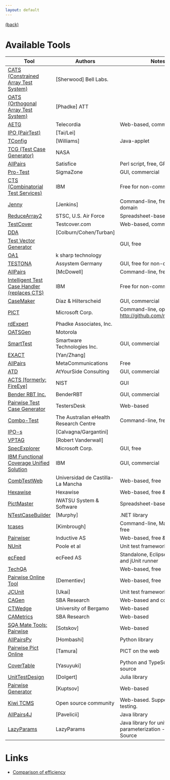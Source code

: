 ```yaml
---
layout: default
---
```


[(back)](./)

# Available Tools

| Tool | Authors | Notes |
| ---- | ---- | ---- |
| [CATS (Constrained Array Test System)](http://testcover.com/pub/background/index.php) | [Sherwood] Bell Labs. |  | 
| [OATS (Orthogonal Array Test System)](http://www.isixsigma.com/library/content/c030106a.asp) | [Phadke] ATT |  | 
| [AETG](http://aetgweb.argreenhouse.com/) | Telecordia | Web-based, commercial | 
| [IPO (PairTest)](http://www-cse.uta.edu/~ylei/paper/hase.pdf) | [Tai/Lei] |  | 
| [TConfig](http://www.site.uottawa.ca/~awilliam/) | [Williams] | Java-applet | 
| [TCG (Test Case Generator)](http://csmiss.jpl.nasa.gov/new/set/2000-prop1.doc) | NASA |  | 
| [AllPairs](http://www.satisfice.com/testmethod.shtml) | Satisfice | Perl script, free, GPL | 
| [Pro-Test](http://www.sigmazone.com/protest.htm) | SigmaZone | GUI, commercial | 
| [CTS (Combinatorial Test Services)](http://www.alphaworks.ibm.com/tech/cts) | IBM | Free for non-commercial use | 
| [Jenny](http://burtleburtle.net/bob/math/jenny.html) | [Jenkins] | Command-line, free, public-domain | 
| [ReduceArray2](http://www.sstc-online.org/proceedings/2004/PDFFiles/GTD683.pdf) | STSC, U.S. Air Force | Spreadsheet-based, free | 
| [TestCover](http://www.testcover.com) | Testcover.com | Web-based, commercial | 
| [DDA](http://www.public.asu.edu/~rturban/dda.pdf) | [Colburn/Cohen/Turban] |  | 
| [Test Vector Generator](http://sourceforge.net/projects/tvg/) |  | GUI, free | 
| [OA1](http://www.software-metrics.org/tools_testing.asp) | k sharp technology |  | 
| [TESTONA](https://www.assystem-germany.com/en/products/testona/) | Assystem Germany | GUI, free for non-comercial use | 
| [AllPairs](http://www.mcdowella.demon.co.uk/allPairs.html) | [McDowell] | Command-line, free | 
| [Intelligent Test Case Handler (replaces CTS)](http://alphaworks.ibm.com/tech/whitch) | IBM | Free for non-commercial use | 
| [CaseMaker](http://www.casemakerinternational.com/) | Díaz & Hilterscheid | GUI, commercial | 
| [PICT](https://github.com/microsoft/pict/releases/download/release/pict.exe) | Microsoft Corp. | Command-line, open source at <a href="http://github.com/microsoft/pict">http://github.com/microsoft/pict</a> | 
| [rdExpert](http://www.phadkeassociates.com/index_files/producthome.htm) | Phadke Associates, Inc. |  | 
| [OATSGen](http://delivery.acm.org/10.1145/1250000/1241582/p2-krishnan.pdf?key1=1241582&key2=7825558711&coll=ACM&dl=ACM&CFID=15151515&CFTOKEN=6184618) | Motorola |  | 
| [SmartTest](http://www.smartwaretechnologies.com/smarttestprod.htm) | Smartware Technologies Inc. | GUI, commercial | 
| [EXACT](http://doi.ieeecomputersociety.org/10.1109/COMPSAC.2006.33 ) | [Yan/Zhang] |  | 
| [AllPairs](http://engineering.meta-comm.com/allpairs.aspx) | MetaCommunications | Free | 
| [ATD](http://www.atyoursideconsulting.com/products/atd/atd_description.html) | AtYourSide Consulting | GUI, commercial | 
| [ACTS [formerly: FireEye]](http://csrc.nist.gov/acts) | NIST | GUI | 
| [Bender RBT Inc.](http://www.benderrbt.com/bendersoftware.htm) | BenderRBT | GUI, commercial | 
| [Pairwise Test Case Generator](http://www.testersdesk.com/pairwse_testersdesk.html) | TestersDesk | Web-based | 
| [Combo-Test](http://aehrc.com/research/health-data-management-and-semantics/combo-test) | The Australian eHealth Research Centre | Command-line, free | 
| [IPO-s](http://www2.computer.org/portal/web/csdl/doi/10.1109/ICSTW.2009.7) | [Calvagna/Gargantini] |  | 
| [VPTAG ](http://sourceforge.net/projects/vptag/) | [Robert Vanderwall] |  | 
| [SpecExplorer](http://msdn.microsoft.com/en-us/library/ee620448.aspx) | Microsoft Corp. | GUI, free | 
| [IBM Functional Coverage Unified Solution](http://researcher.ibm.com/project/1871) | IBM | GUI, commercial | 
| [CombTestWeb ](http://alarcosj.esi.uclm.es/CombTestWeb/) | Universidad de Castilla-La Mancha | Web-based, free | 
| [Hexawise](http://hexawise.com/) | Hexawise | Web-based, free & commercial | 
| [PictMaster](http://en.sourceforge.jp/projects/pictmaster/) | IWATSU System & Software | Spreadsheet-based, free | 
| [NTestCaseBuilder](https://www.nuget.org/packages/NTestCaseBuilder/) | [Murphy] | .NET library | 
| [tcases](https://github.com/Cornutum/tcases) | [Kimbrough] | Command-line, Maven plugin, free | 
| [Pairwiser](https://inductive.no/pairwiser/) | Inductive AS | Web-based, free & commercial | 
| [NUnit](http://nunit.org/index.php?p=pairwise&r=2.6.4) | Poole et al | Unit test framework | 
| [ecFeed](http://ecfeed.com/) | ecFeed AS | Standalone, Eclipse plug-in, and jUnit runner | 
| [TechQA](http://pairwise.techqa.org:8080/) |  | Web-based, free | 
| [Pairwise Online Tool](https://pairwise.teremokgames.com/4s8/) | [Dementiev] | Web-based, free | 
| [JCUnit](https://github.com/dakusui/jcunit) | [Ukai] | Unit test framework | 
| [CAGen](https://matris.sba-research.org/tools/cagen/) | SBA Research | Web-based and command-line | 
| [CTWedge](https://foselab.unibg.it/ctwedge/) | University of Bergamo | Web-based | 
| [CAMetrics](https://matris.sba-research.org/tools/cametrics) | SBA Research | Web-based | 
| [SQA Mate Tools: Pairwise](https://sqamate.com/tools/pairwise?rh=from.pairwise.org) | [Sotskov] | Web-based | 
| [AllPairsPy](https://github.com/thombashi/allpairspy/) | [Hombashi] | Python library | 
| [Pairwise Pict Online](https://pairwise.yuuniworks.com/) | [Tamura] | PICT on the web | 
| [CoverTable](https://github.com/walkframe/covertable) | [Yasuyuki] | Python and TypeScript. Open source | 
| [UnitTestDesign](https://github.com/adolgert/UnitTestDesign.jl) | [Dolgert] | Julia library | 
| [Pairwise Generator](https://slothman.dev/pairwise-generator) | [Kuptsov] | Web-based |
| [Kiwi TCMS](https://kiwitcms.org) | Open source community | Web-based. Supports manual testing. |
| [AllPairs4J](https://github.com/pavelicii/allpairs4j) | [Pavelicii] | Java library |
| [LazyParams](https://github.com/lazyparams/lazyparams) | LazyParams | Java library for unit test parameterization - Open Source |

# Links
* [Comparison of efficiency](./efficiency.md) 

